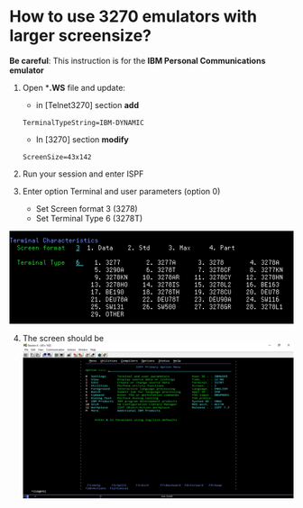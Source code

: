 # How to use 3270 emulators with larger screensize?

**Be careful**: This instruction is for the **IBM Personal Communications emulator**

1. Open ***.WS** file and update:
    * in [Telnet3270] section **add** 
    ```
    TerminalTypeString=IBM-DYNAMIC
    ```
        
    *  In [3270] section **modify**
    ```
    ScreenSize=43x142
    ```
2.	Run your session and enter ISPF
3.	Enter option Terminal and user parameters (option 0)
    *  Set Screen format   3 (3278)
    *  Set Terminal Type   6 (3278T)

![ispf-settings](images/ispf-settings.png)

4.	The screen should be 
![result](images/result.png)
